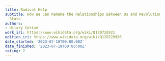 ```yaml
---
title: Radical Help
subtitle: How We Can Remake the Relationships Between Us and Revolutionise the Welfare
  State
authors:
- Hilary Cottam
work_iri: https://www.wikidata.org/wiki/Q120728921
edition_iri: https://www.wikidata.org/wiki/Q120728926
date_started: '2023-07-10T00:00:00Z'
date_finished: '2023-07-19T00:00:00Z'
rating: 2
---
```


